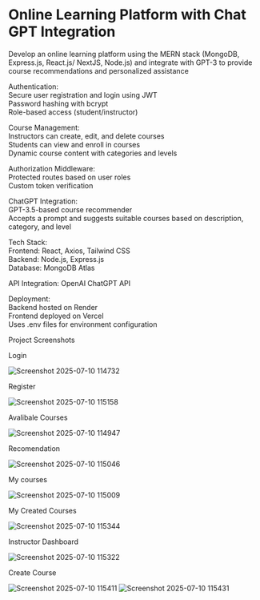 #  Online Learning Platform with Chat GPT Integration
Develop an online learning platform using the MERN stack (MongoDB,  Express.js, React.js/ NextJS, Node.js) and integrate  with GPT-3 to provide course recommendations and personalized assistance

Authentication:<br>
Secure user registration and login using JWT<br>
Password hashing with bcrypt<br>
Role-based access (student/instructor)<br>

Course Management:<br>
Instructors can create, edit, and delete courses<br>
Students can view and enroll in courses<br>
Dynamic course content with categories and levels<br>

Authorization Middleware:<br>
Protected routes based on user roles<br>
Custom token verification<br>

ChatGPT Integration:<br>
GPT-3.5-based course recommender<br>
Accepts a prompt and suggests suitable courses based on description, category, and level<br>

Tech Stack:<br>
Frontend: React, Axios, Tailwind CSS<br>
Backend: Node.js, Express.js<br>
Database: MongoDB Atlas<br>

API Integration: OpenAI ChatGPT API<br>

Deployment:<br>
Backend hosted on Render<br>
Frontend deployed on Vercel<br>
Uses .env files for environment configuration<br>

Project Screenshots

Login

![Screenshot 2025-07-10 114732](https://github.com/user-attachments/assets/49a5e189-5954-4ff6-90cb-5efb60241b5a)

Register

![Screenshot 2025-07-10 115158](https://github.com/user-attachments/assets/74033c90-ff8f-47df-9c41-89d6ba0e6ef9)

Avalibale Courses

![Screenshot 2025-07-10 114947](https://github.com/user-attachments/assets/0eabfe08-96cb-49c6-8ca9-42786219ff1d)

Recomendation

![Screenshot 2025-07-10 115046](https://github.com/user-attachments/assets/3d199e2f-33e9-4a90-8d39-84c9723b5975)

My courses

![Screenshot 2025-07-10 115009](https://github.com/user-attachments/assets/0f8ae7c4-3e57-48cb-a0d4-a51a570fc074)


My Created Courses

![Screenshot 2025-07-10 115344](https://github.com/user-attachments/assets/929f210c-f841-4306-8268-420ab52dabbe)

Instructor Dashboard

![Screenshot 2025-07-10 115322](https://github.com/user-attachments/assets/654efaa7-73e8-4a28-9637-4b152e3fed1a)

Create Course

![Screenshot 2025-07-10 115411](https://github.com/user-attachments/assets/2c957d40-72f6-4a1d-9b1b-7ec3031e6550)
![Screenshot 2025-07-10 115431](https://github.com/user-attachments/assets/cb0ab80d-2072-4432-9ce4-d3a61c579f71)
